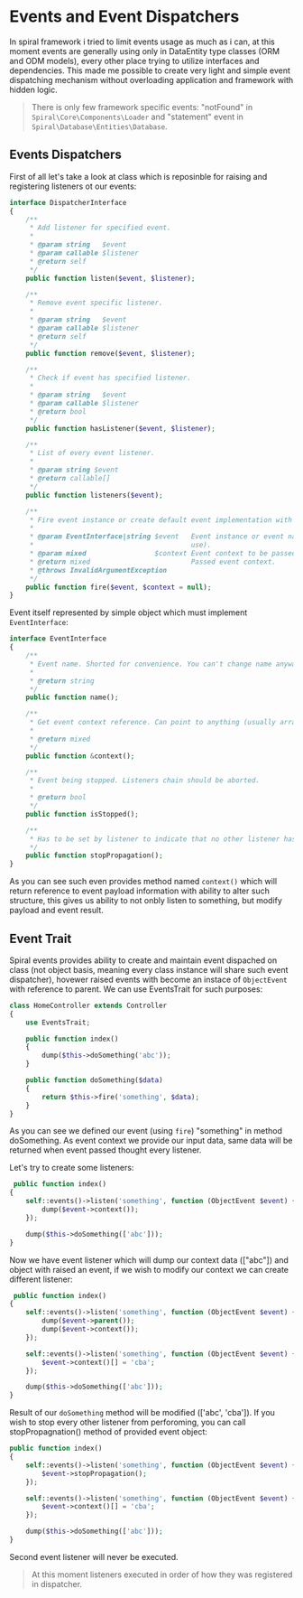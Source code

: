 # Events and Event Dispatchers
In spiral framework i tried to limit events usage as much as i can, at this moment events are generally using only in DataEntity type classes (ORM and ODM models), every other place trying to utilize interfaces and dependencies. This made me possible to create very light and simple event dispatching mechanism without overloading application
and framework with hidden logic.

> There is only few framework specific events: "notFound" in `Spiral\Core\Components\Loader` and "statement" event in `Spiral\Database\Entities\Database`.

## Events Dispatchers
First of all let's take a look at class which is reposinble for raising and registering listeners ot our events:

```php
interface DispatcherInterface
{
    /**
     * Add listener for specified event.
     *
     * @param string   $event
     * @param callable $listener
     * @return self
     */
    public function listen($event, $listener);

    /**
     * Remove event specific listener.
     *
     * @param string   $event
     * @param callable $listener
     * @return self
     */
    public function remove($event, $listener);

    /**
     * Check if event has specified listener.
     *
     * @param string   $event
     * @param callable $listener
     * @return bool
     */
    public function hasListener($event, $listener);

    /**
     * List of every event listener.
     *
     * @param string $event
     * @return callable[]
     */
    public function listeners($event);

    /**
     * Fire event instance or create default event implementation with specified context.
     *
     * @param EventInterface|string $event   Event instance or event name (default implementation to
     *                                       use).
     * @param mixed                 $context Event context to be passed.
     * @return mixed                         Passed event context.
     * @throws InvalidArgumentException
     */
    public function fire($event, $context = null);
}
```

Event itself represented by simple object which must implement `EventInterface`:

```php
interface EventInterface
{
    /**
     * Event name. Shorted for convenience. You can't change name anyway.
     *
     * @return string
     */
    public function name();

    /**
     * Get event context reference. Can point to anything (usually array) and should be editable.
     *
     * @return mixed
     */
    public function &context();

    /**
     * Event being stopped. Listeners chain should be aborted.
     *
     * @return bool
     */
    public function isStopped();

    /**
     * Has to be set by listener to indicate that no other listener has to be executed.
     */
    public function stopPropagation();
}
```

As you can see such even provides method named `context()` which will return reference to event payload information with ability to alter such structure, this gives us ability to not onbly listen to something, but modify payload and event result. 

## Event Trait
Spiral events provides ability to create and maintain event dispached on class (not object basis, meaning every class instance will share such event dispatcher), hovewer raised events with become an instace of `ObjectEvent` with reference to parent. We can use EventsTrait for such purposes:

```php
class HomeController extends Controller
{
    use EventsTrait;

    public function index()
    {
        dump($this->doSomething('abc'));
    }

    public function doSomething($data)
    {
        return $this->fire('something', $data);
    }
}
```

As you can see we defined our event (using `fire`) "something" in method doSomething. As event context we provide our input data, same data will be returned when event passed thought every listener.

Let's try to create some listeners:
```php
 public function index()
{
    self::events()->listen('something', function (ObjectEvent $event) {
        dump($event->context());
    });

    dump($this->doSomething(['abc']));
}
```

Now we have event listener which will dump our context data (["abc"]) and object with raised an event, if we wish to modify our context we can create different listener:

```php
 public function index()
{
    self::events()->listen('something', function (ObjectEvent $event) {
        dump($event->parent());
        dump($event->context());
    });

    self::events()->listen('something', function (ObjectEvent $event) {
        $event->context()[] = 'cba';
    });

    dump($this->doSomething(['abc']));
}
```

Result of our `doSomething` method will be modified (['abc', 'cba']). If you wish to stop every other listener from perforoming, you can call stopPropagnation() method of provided event object:

```php
public function index()
{
    self::events()->listen('something', function (ObjectEvent $event) {
        $event->stopPropagation();
    });

    self::events()->listen('something', function (ObjectEvent $event) {
        $event->context()[] = 'cba';
    });

    dump($this->doSomething(['abc']));
}
```

Second event listener will never be executed.

> At this moment listeners executed in order of how they was registered in dispatcher.